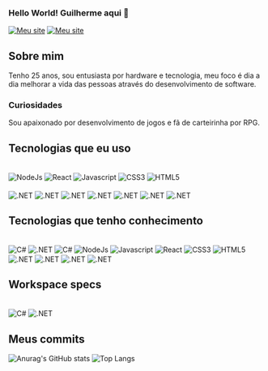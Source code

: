 ### Hello World! Guilherme aqui 🫡

[![Meu site](https://img.shields.io/website?url=https%3A%2F%2Fmodpacks.com.br%2F&up_message=UP&style=for-the-badge&label=modpacks.com.br)](https://modpacks.com.br)
[![Meu site](https://img.shields.io/badge/LinkedIn-0077B5?style=for-the-badge&logo=linkedin&logoColor=white)](https://www.linkedin.com/in/guimaxtr/)

## Sobre mim

Tenho 25 anos, sou entusiasta por hardware e tecnologia, meu foco é dia a dia melhorar a vida das pessoas através do desenvolvimento de software.

### Curiosidades

Sou apaixonado por desenvolvimento de jogos e fã de carteirinha por RPG.


## Tecnologias que eu uso
<div style="display: inline_block"><br/>
    <img align="center" alt="NodeJs" src="https://img.shields.io/badge/Node.js-43853D?style=for-the-badge&logo=node.js&logoColor=white" />
      <img align="center" alt="React" src="https://img.shields.io/badge/React-20232A?style=for-the-badge&logo=react&logoColor=61DAFB"/>
    <img align="center" alt="Javascript" src="https://img.shields.io/badge/JavaScript-323330?style=for-the-badge&logo=javascript&logoColor=F7DF1E" />
    <img align="center" alt="CSS3" src="https://img.shields.io/badge/CSS3-1572B6?style=for-the-badge&logo=css3&logoColor=white" />
    <img align="center" alt="HTML5" src="https://img.shields.io/badge/HTML5-E34F26?style=for-the-badge&logo=html5&logoColor=white" />
    <br>
    <br>
    <img align="center" alt=".NET" src="https://img.shields.io/badge/SQLite-07405E?style=for-the-badge&logo=sqlite&logoColor=white" />
    <img align="center" alt=".NET" src="https://img.shields.io/badge/MySQL-005C84?style=for-the-badge&logo=mysql&logoColor=white" />
    <img align="center" alt=".NET" src="https://img.shields.io/badge/Express.js-404D59?style=for-the-badge" />
    <img align="center" alt=".NET" src="https://img.shields.io/badge/Jest-323330?style=for-the-badge&logo=Jest&logoColor=white" />
    <img align="center" alt=".NET" src="https://img.shields.io/badge/styled--components-DB7093?style=for-the-badge&logo=styled-components&logoColor=white" />
    <img align="center" alt=".NET" src="https://img.shields.io/badge/json%20web%20tokens-323330?style=for-the-badge&logo=json-web-tokens&logoColor=pink" />
    <img align="center" alt=".NET" src="https://img.shields.io/badge/React_Router-CA4245?style=for-the-badge&logo=react-router&logoColor=white" />
</div>

## Tecnologias que tenho conhecimento

<div style="display: inline_block"><br/>
    <img align="center" alt="C#" src="https://img.shields.io/badge/C%23-239120?style=for-the-badge&logo=c-sharp&logoColor=white" />
    <img align="center" alt=".NET" src="https://img.shields.io/badge/.NET-5C2D91?style=for-the-badge&logo=.net&logoColor=white" />
    <img align="center" alt="C#" src="https://img.shields.io/badge/Java-ED8B00?style=for-the-badge&logo=openjdk&logoColor=white" />
    <img align="center" alt="NodeJs" src="https://img.shields.io/badge/Adobe%20after%20affects-CF96FD?style=for-the-badge&logo=Adobe%20after%20effects&logoColor=393665" />
    <img align="center" alt="Javascript" src="https://img.shields.io/badge/Adobe%20Illustrator-FF9A00?style=for-the-badge&logo=adobe%20illustrator&logoColor=white" />
    <img align="center" alt="React" src="https://img.shields.io/badge/Adobe%20Photoshop-31A8FF?style=for-the-badge&logo=Adobe%20Photoshop&logoColor=black"/>
    <img align="center" alt="CSS3" src="https://img.shields.io/badge/Adobe%20Premiere%20Pro-9999FF?style=for-the-badge&logo=Adobe%20Premiere%20Pro&logoColor=white" />
    <img align="center" alt="HTML5" src="https://img.shields.io/badge/Figma-F24E1E?style=for-the-badge&logo=figma&logoColor=white" />
    <img align="center" alt=".NET" src="https://img.shields.io/badge/MySQL-00000F?style=for-the-badge&logo=mysql&logoColor=white" />
    <img align="center" alt=".NET" src="https://img.shields.io/badge/MongoDB-4EA94B?style=for-the-badge&logo=mongodb&logoColor=white" />
    <img align="center" alt=".NET" src="https://img.shields.io/badge/Netlify-00C7B7?style=for-the-badge&logo=netlify&logoColor=white" />
    <img align="center" alt=".NET" src="https://img.shields.io/badge/Microsoft_Azure-0089D6?style=for-the-badge&logo=microsoft-azure&logoColor=white" />
</div>

## Workspace specs

<div style="display: inline_block"><br/>
    <img align="center" alt="C#" src="https://img.shields.io/badge/AMD-Ryzen_7_5800X-ED1C24?style=for-the-badge&logo=amd&logoColor=white" />
    <img align="center" alt=".NET" src="https://img.shields.io/badge/NVIDIA-RTX 3080-76B900?style=for-the-badge&logo=nvidia&logoColor=white" />
</div>

## Meus commits
![Anurag's GitHub stats](https://github-readme-stats.vercel.app/api?username=maxtherox&show_icons=true&theme=dracula)
![Top Langs](https://github-readme-stats.vercel.app/api/top-langs/?username=maxtherox&layout=compact&theme=dracula)
